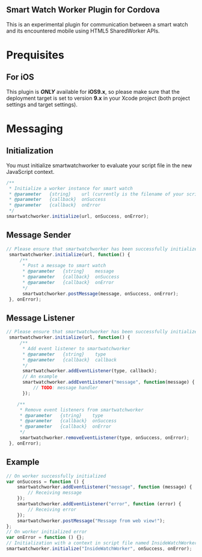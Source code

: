 Smart Watch Worker Plugin for Cordova
---
This is an experimental plugin for communication between a smart watch and its encountered mobile using HTML5 SharedWorker APIs.

# Prequisites

## For iOS
This plugin is ***ONLY*** available for **iOS9.x**, so please make sure that the deployment target is set to version **9.x** in your Xcode project (both project settings and target settings).

# Messaging

## Initialization

You must initialize smartwatchworker to evaluate your script file in the new JavaScript context.

``` javascript
/**
 * Initialize a worker instance for smart watch
 * @parameter   {string}    url (currently is the filename of your script, without a suffix)
 * @parameter   {callback}  onSuccess
 * @parameter   {callback}  onError
 */
smartwatchworker.initialize(url, onSuccess, onError);
```

## Message Sender

``` javascript
// Please ensure that smartwatchworker has been successfully initialized
 smartwatchworker.initialize(url, function() {
     /**
      * Post a message to smart watch
      * @parameter   {string}    message
      * @parameter   {callback}  onSuccess
      * @parameter   {callback}  onError
      */
      smartwatchworker.postMessage(message, onSuccess, onError);
 }, onError);
```

## Message Listener

``` javascript
// Please ensure that smartwatchworker has been successfully initialized
 smartwatchworker.initialize(url, function() {
     /**
      * Add event listener to smartwatchworker
      * @parameter   {string}    type
      * @parameter   {callback}  callback
      */
      smartwatchworker.addEventListener(type, callback);
      // An example
      smartwatchworker.addEventListener("message", function(message) {
          // TODO: message handler
      });

    /**
     * Remove event listeners from smartwatchworker
     * @parameter   {string}    type
     * @parameter   {callback}  onSuccess
     * @parameter   {callback}  onError
     */
     smartwatchworker.removeEventListener(type, onSuccess, onError);
 }, onError);
```

## Example

``` javascript
// On worker successfully initialized
var onSuccess = function () {
    smartwatchworker.addEventListener("message", function (message) {
        // Receiving message
    });
    smartwatchworker.addEventListener("error", function (error) {
        // Receiving error
    });
    smartwatchworker.postMessage("Message from web view!");
};
// On worker initialized error
var onError = function () {};
// Initialization with a context in script file named InsideWatchWorker.js
smartwatchworker.initialize("InsideWatchWorker", onSuccess, onError);
```